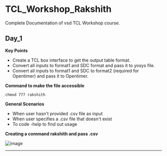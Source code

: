 # TCL_Workshop_Rakshith
Complete Documentation of vsd TCL Workshop course.

## Day_1

**Key Points**
- Create a TCL box interface to get the output table format. 
- Convert all inputs to format1 and SDC format and pass it to yosys file.
- Convert all inputs to format1 and SDC to format2 (required for Opentimer) and pass it to Opentimer.

**Command to make the file accessible**
~~~
chmod 777 rakshith 
~~~

**General Scenarios**
- When user hasn't provided .csv file as input
- When user specifies a .csv file that doesn't exist
- To code -help to find out usage


**Creating a command rakshith and pass .csv**

![image](https://github.com/rakshith0609/TCL_Workshop_Rakshith/assets/112770970/c5b1f271-903d-4b5b-9f12-1fde2b2c1978)


------
